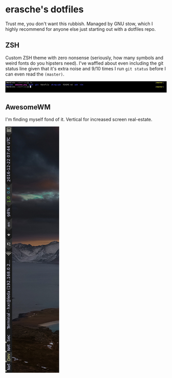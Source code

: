 # erasche's dotfiles

Trust me, you don't want this rubbish. Managed by GNU stow, which I highly
recommend for anyone else just starting out with a dotfiles repo.

## ZSH

Custom ZSH theme with zero nonsense (seriously, how many symbols and weird
fonts do you hipsters need). I've waffled about even including the git status
line given that it's extra noise and 9/10 times I run `git status` before I can
even read the `(master)`.

![](./media/zsh.png)

## AwesomeWM

I'm finding myself fond of it. Vertical for increased screen real-estate.

![](./media/awesome.png)
